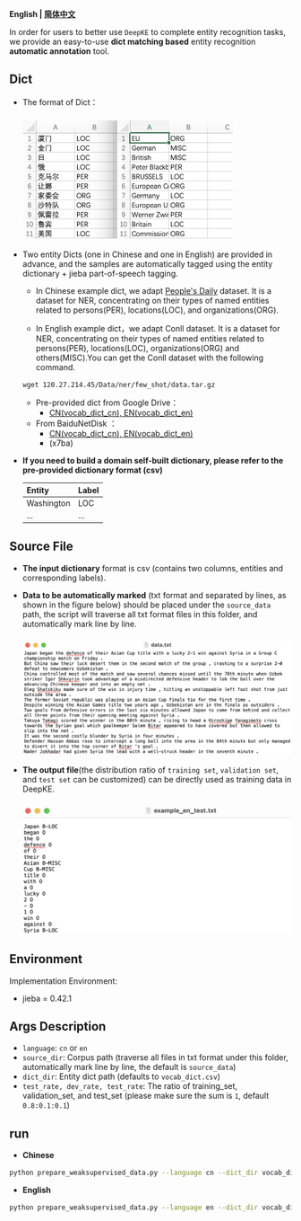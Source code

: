 <p align="left">
    <b> English | <a href="https://github.com/zjunlp/DeepKE/blob/main/example/ner/prepare-data/README_CN.md">简体中文</a> </b>
</p>

In order for users to better use `DeepKE` to complete entity recognition tasks, we provide an easy-to-use **dict matching based** entity recognition **automatic annotation** tool.

## Dict
- The format of Dict：
    <h3 align="left">
        <img src="pics/vocab_dict.png", width=375>
    </h3>
- Two entity Dicts (one in Chinese and one in English) are provided in advance, and the samples are automatically tagged using the entity dictionary + jieba part-of-speech tagging.

    - In Chinese example dict, we adapt [People's Daily](https://github.com/OYE93/Chinese-NLP-Corpus/tree/master/NER/People's%20Daily) dataset. It is a dataset for NER, concentrating on their types of named entities related to persons(PER), locations(LOC), and organizations(ORG).

    - In English example dict，we adapt Conll dataset. It is a dataset for NER, concentrating on their types of named entities related to persons(PER), locations(LOC), organizations(ORG) and others(MISC).You can get the Conll dataset with the following command.

    ```shell
    wget 120.27.214.45/Data/ner/few_shot/data.tar.gz
    ```

    - Pre-provided dict from Google Drive： 
        - [CN(vocab_dict_cn), EN(vocab_dict_en)](https://drive.google.com/drive/folders/1PGANizeTsvEQFYTL8O1jrDLZwk_MPqO0?usp=sharing)
    - From BaiduNetDisk ： 
        - [CN(vocab_dict_cn), EN(vocab_dict_en)](https://pan.baidu.com/s/1a07W42ZByeZ00MZp5pZgxg)
        - (x7ba)

- **If you need to build a domain self-built dictionary, please refer to the pre-provided dictionary format (csv)**

    | Entity | Label |
    |  ----  | ----  |
    | Washington | LOC  |
    |  ...  | ...  |

## Source File


- **The input dictionary** format is csv (contains two columns, entities and corresponding labels).

- **Data to be automatically marked** (txt format and separated by lines, as shown in the figure below) should be placed under the `source_data` path, the script will traverse all txt format files in this folder, and automatically mark line by line.

    <h3 align="left">
        <img src="pics/en_input_data_format.png", width=675>
    </h3>

- **The output file**(the distribution ratio of `training set`, `validation set`, and `test set` can be customized) can be directly used as training data in DeepKE.
    <h3 align="left">
        <img src="pics/en_output_data_format.png", width=525>
    </h3>




## Environment
Implementation Environment:  
- jieba = 0.42.1

## Args Description

- `language`: `cn` or `en`
- `source_dir`: Corpus path (traverse all files in txt format under this folder, automatically mark line by line, the default is `source_data`)
- `dict_dir`: Entity dict path (defaults to `vocab_dict.csv`)
- `test_rate, dev_rate, test_rate`: The ratio of training_set, validation_set, and test_set (please make sure the sum is `1`, default `0.8:0.1:0.1`)

## run

- **Chinese**
```bash
python prepare_weaksupervised_data.py --language cn --dict_dir vocab_dict_cn.csv
```

- **English**
```bash
python prepare_weaksupervised_data.py --language en --dict_dir vocab_dict_en.csv
```
